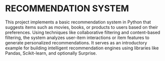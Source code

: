 # RECOMMENDATION SYSTEM 

This project implements a basic recommendation system in Python that suggests items such as movies, books, or products to users based on their preferences. Using techniques like collaborative filtering and content-based filtering, the system analyzes user-item interactions or item features to generate personalized recommendations. It serves as an introductory example for building intelligent recommendation engines using libraries like Pandas, Scikit-learn, and optionally Surprise. 

